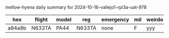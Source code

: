 mellow-hyena daily summary for 2024-10-16-vallejo1-rpi3a-uat-978

|hex|flight|model|reg|emergency|mil|weirdo|
|--|--|--|--|--|--|--|
|a84a8b|N633TA|PA44|N633TA|none|F|yyy|
